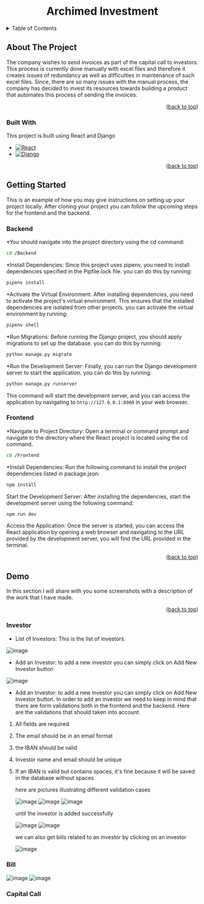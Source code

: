 <h1 align="center">Archimed Investment</h1>





<!-- TABLE OF CONTENTS -->
<details>
  <summary>Table of Contents</summary>
  <ol>
    <li>
      <a href="#about-the-project">About The Project</a>
      <ul>
        <li><a href="#built-with">Built With</a></li>
      </ul>
    </li>
    <li>
      <a href="#getting-started">Getting Started</a>
      <ul>
        <li><a href="#backend">Backend</a></li>
        <li><a href="#frontend">Frontend</a></li>
      </ul>
    </li>
    <li><a href="#demo">Demo</a></li>
  </ol>
</details>



<!-- ABOUT THE PROJECT -->
## About The Project

The company wishes to send invoices as part of the capital call to investors. This
process is currently done manually with excel files and therefore it creates issues
of redundancy as well as difficulties in maintenance of such excel files. Since,
there are so many issues with the manual process, the company has decided to
invest its resources towards building a product that automates this process of
sending the invoices.

<p align="right">(<a href="#readme-top">back to top</a>)</p>



### Built With

This project is built using React and Django
* [![React][React.js]][React-url]
* [![Django][django]][django-url]

<p align="right">(<a href="#readme-top">back to top</a>)</p>





<!-- GETTING STARTED -->
## Getting Started

This is an example of how you may give instructions on setting up your project locally.
After cloning your project you can follow the upcoming steps for the frontend and the backend.

### Backend
  
*You should navigate into the project directory using the cd command:
  ```sh
  cd /Backend
  ```
*Install Dependencies:
Since this project uses pipenv, you need to install dependencies specified in the Pipfile.lock file. you can do this by running:

```sh
pipenv install
```

*Activate the Virtual Environment:
After installing dependencies, you need to activate the project's virtual environment. This ensures that the installed dependencies are isolated from other projects. you can activate the virtual environment by running:

``` sh 
pipenv shell
```

*Run Migrations:
Before running the Django project, you should apply migrations to set up the database. you can do this by running:

``` sh 
python manage.py migrate
```
*Run the Development Server:
Finally, you can run the Django development server to start the application. you can do this by running:

``` sh 
python manage.py runserver
```
This command will start the development server, and you can access the application by navigating to ```http://127.0.0.1:8000``` in your web browser.

### Frontend

*Navigate to Project Directory: Open a terminal or command prompt and navigate to the directory where the React project is located using the cd command.
```sh 
cd /Frontend
```
*Install Dependencies: Run the following command to install the project dependencies listed in package.json:

```sh
npm install
```
Start the Development Server: After installing the dependencies, start the development server using the following command:

```sh
npm run dev
```
Access the Application: Once the server is started, you can access the React application by opening a web browser and navigating to the URL provided by the development server, you will find the URL provided in the terminal.


<p align="right">(<a href="#readme-top">back to top</a>)</p>



<!-- USAGE EXAMPLES -->
## Demo

In this section I will share with you some screenshots with a description of the work that I have made.

<p align="right">(<a href="#readme-top">back to top</a>)</p>

<h3>Investor</h3>


* List of Investors:
This is the list of investors.


![image](https://github.com/zohraharibi/archimed-investment/assets/162974399/f4693b41-922d-457b-917b-75c502fbef25)


* Add an Investor:
to add a new investor you can simply click on Add New Investor button

![image](https://github.com/zohraharibi/archimed-investment/assets/162974399/dc36a889-e55f-41c3-b932-07f2923834a5)

* Add an Investor:
to add a new investor you can simply click on Add New Investor button.
In order to add an investor we need to keep in mind that there are form validations both in the frontend and the backend. Here are the validations that should taken into account.
1. All fields are required
2. The email should be in an email format
3. the IBAN should be valid
4. Investor name and email should be unique
5. If an IBAN is valid but contains spaces, it's fine because it will be saved in the database without spaces

   here are pictures illustrating different validation cases

   ![image](https://github.com/zohraharibi/archimed-investment/assets/162974399/8678e5be-26c8-429a-87d0-85ce86a4f15f)
   ![image](https://github.com/zohraharibi/archimed-investment/assets/162974399/ed48d0c1-ecf6-4d9c-a4d8-c37fc9362fab)
   ![image](https://github.com/zohraharibi/archimed-investment/assets/162974399/3532e13c-c11f-4dd5-9b9b-d83c31da1ff3)

   until the investor is added successfully

   ![image](https://github.com/zohraharibi/archimed-investment/assets/162974399/b0b9dfd4-216e-471e-afe8-1d13cd9613d0)
   ![image](https://github.com/zohraharibi/archimed-investment/assets/162974399/1a4d013e-8a3d-411c-92ef-ff3dfada6ecd)

   we can also get bills related to an investor by clicking on an investor

   ![image](https://github.com/zohraharibi/archimed-investment/assets/162974399/88731a11-4192-4e96-ae39-29a8f94d7076)













<h3>Bill</h3>


![image](https://github.com/zohraharibi/archimed-investment/assets/162974399/4b55fab6-f00c-4ec7-af18-1d488e7965ad)
![image](https://github.com/zohraharibi/archimed-investment/assets/162974399/6feb9f59-4120-4836-9bd8-0a07b12fe15c)


<h3>Capital Call</h3>



















<!-- MARKDOWN LINKS & IMAGES -->
<!-- https://www.markdownguide.org/basic-syntax/#reference-style-links -->
[React.js]: https://img.shields.io/badge/React-20232A?style=for-the-badge&logo=react&logoColor=61DAFB
[React-url]: https://reactjs.org/
[django]:https://img.shields.io/badge/Django-092E20?style=for-the-badge&logo=django&logoColor=green
[django-url]: https://www.djangoproject.com/











